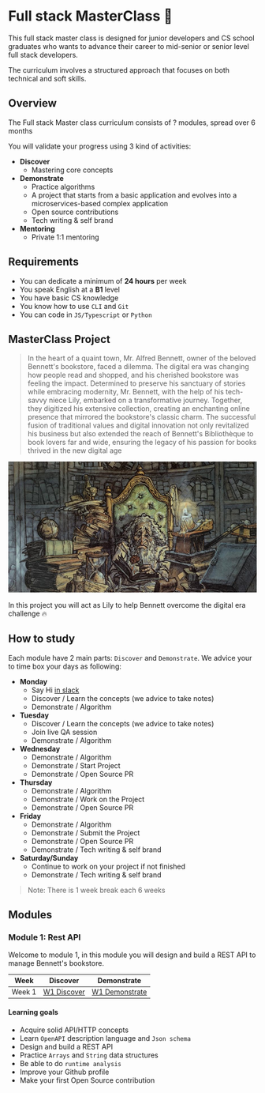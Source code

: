 # Full stack MasterClass 🚀


This full stack master class is designed for junior developers and CS school graduates who wants to advance their career to mid-senior or senior level full stack developers.

The curriculum involves a structured approach that focuses on both technical and soft skills.


## Overview 

The Full stack Master class curriculum consists of ? modules, spread over 6 months

You will validate your progress using 3 kind of activities:

- **Discover**
    - Mastering core concepts
- **Demonstrate**
    - Practice algorithms
    - A project that starts from a basic application and evolves into a microservices-based complex application
    - Open source contributions
    - Tech writing & self brand
- **Mentoring**
    - Private 1:1 mentoring


## Requirements

- You can dedicate a minimum of **24 hours** per week
- You speak English at a **B1** level
- You have basic CS knowledge
- You know how to use `CLI` and `Git`
- You can code in `JS/Typescript` or `Python`

## MasterClass Project

> In the heart of a quaint town, Mr. Alfred Bennett, owner of the beloved Bennett's bookstore, faced a dilemma. The digital era was changing how people read and shopped, and his cherished bookstore was feeling the impact. Determined to preserve his sanctuary of stories while embracing modernity, Mr. Bennett, with the help of his tech-savvy niece Lily, embarked on a transformative journey. Together, they digitized his extensive collection, creating an enchanting online presence that mirrored the bookstore's classic charm. The successful fusion of traditional values and digital innovation not only revitalized his business but also extended the reach of Bennett's Bibliothèque to book lovers far and wide, ensuring the legacy of his passion for books thrived in the new digital age


![](./library.jpeg)

In this project you will act as Lily to help Bennett overcome the digital era challenge 🔥

## How to study

Each module have 2 main parts: `Discover` and `Demonstrate`. We advice your to time box your days as following: 

- **Monday**
    - Say Hi [in slack](https://join.slack.com/t/fullstackmasterclass/shared_invite/zt-29cj6q8r4-5Ilo_YhwS3JaTsEtSmMA4w)
    - Discover / Learn the concepts (we advice to take notes)
    - Demonstrate / Algorithm
- **Tuesday**
    - Discover / Learn the concepts (we advice to take notes)
    - Join live QA session
    - Demonstrate / Algorithm
- **Wednesday**
    - Demonstrate / Algorithm
    - Demonstrate / Start Project
    - Demonstrate / Open Source PR
- **Thursday**
    - Demonstrate / Algorithm
    - Demonstrate / Work on the Project
    - Demonstrate / Open Source PR
- **Friday**
    - Demonstrate / Algorithm
    - Demonstrate / Submit the Project
    - Demonstrate / Open Source PR
    - Demonstrate / Tech writing & self brand
- **Saturday/Sunday**
    - Continue to work on your project if not finished
    - Demonstrate / Tech writing & self brand

> Note: There is 1 week break each 6 weeks

## Modules 

### Module 1: Rest API

Welcome to module 1, in this module you will design and build a REST API to manage Bennett's bookstore.


| Week    | Discover | Demonstrate | 
| -------- | ------- | ----------- |
| Week 1  | [W1 Discover](./modules/week-1/discover.md)   | [W1 Demonstrate](./modules/week-1/demonstrate.md) |

#### Learning goals

- Acquire solid API/HTTP concepts
- Learn `OpenAPI` description language and `Json schema`
- Design and build a REST API
- Practice `Arrays` and `String` data structures
- Be able to do `runtime analysis`
- Improve your Github profile
- Make your first Open Source contribution


